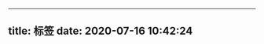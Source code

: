 <!-- ---
title: 标签
date: 2020-07-16 10:42:24
type: "tags"
--- -->

---
title: 标签
date: 2020-07-16 10:42:24
---
